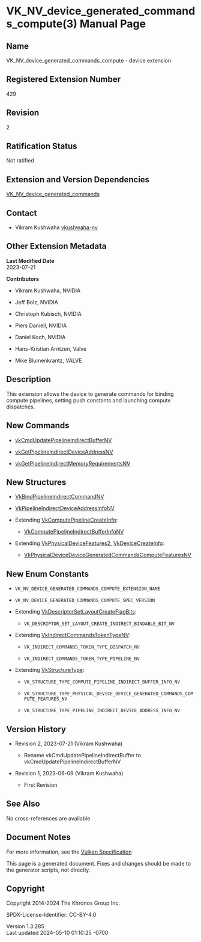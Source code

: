 # VK_NV_device_generated_commands_compute(3) Manual Page

## Name

VK_NV_device_generated_commands_compute - device extension



## <a href="#_registered_extension_number" class="anchor"></a>Registered Extension Number

429

## <a href="#_revision" class="anchor"></a>Revision

2

## <a href="#_ratification_status" class="anchor"></a>Ratification Status

Not ratified

## <a href="#_extension_and_version_dependencies" class="anchor"></a>Extension and Version Dependencies

[VK_NV_device_generated_commands](https://registry.khronos.org/vulkan/specs/1.3-extensions/man/html/VK_NV_device_generated_commands.html)  

## <a href="#_contact" class="anchor"></a>Contact

- Vikram Kushwaha <a
  href="https://github.com/KhronosGroup/Vulkan-Docs/issues/new?body=%5BVK_NV_device_generated_commands_compute%5D%20@vkushwaha-nv%0A*Here%20describe%20the%20issue%20or%20question%20you%20have%20about%20the%20VK_NV_device_generated_commands_compute%20extension*"
  target="_blank" rel="nofollow noopener"><em></em>vkushwaha-nv</a>

## <a href="#_other_extension_metadata" class="anchor"></a>Other Extension Metadata

**Last Modified Date**  
2023-07-21

**Contributors**  
- Vikram Kushwaha, NVIDIA

- Jeff Bolz, NVIDIA

- Christoph Kubisch, NVIDIA

- Piers Daniell, NVIDIA

- Daniel Koch, NVIDIA

- Hans-Kristian Arntzen, Valve

- Mike Blumenkrantz, VALVE

## <a href="#_description" class="anchor"></a>Description

This extension allows the device to generate commands for binding
compute pipelines, setting push constants and launching compute
dispatches.

## <a href="#_new_commands" class="anchor"></a>New Commands

- [vkCmdUpdatePipelineIndirectBufferNV](https://registry.khronos.org/vulkan/specs/1.3-extensions/man/html/vkCmdUpdatePipelineIndirectBufferNV.html)

- [vkGetPipelineIndirectDeviceAddressNV](https://registry.khronos.org/vulkan/specs/1.3-extensions/man/html/vkGetPipelineIndirectDeviceAddressNV.html)

- [vkGetPipelineIndirectMemoryRequirementsNV](https://registry.khronos.org/vulkan/specs/1.3-extensions/man/html/vkGetPipelineIndirectMemoryRequirementsNV.html)

## <a href="#_new_structures" class="anchor"></a>New Structures

- [VkBindPipelineIndirectCommandNV](https://registry.khronos.org/vulkan/specs/1.3-extensions/man/html/VkBindPipelineIndirectCommandNV.html)

- [VkPipelineIndirectDeviceAddressInfoNV](https://registry.khronos.org/vulkan/specs/1.3-extensions/man/html/VkPipelineIndirectDeviceAddressInfoNV.html)

- Extending
  [VkComputePipelineCreateInfo](https://registry.khronos.org/vulkan/specs/1.3-extensions/man/html/VkComputePipelineCreateInfo.html):

  - [VkComputePipelineIndirectBufferInfoNV](https://registry.khronos.org/vulkan/specs/1.3-extensions/man/html/VkComputePipelineIndirectBufferInfoNV.html)

- Extending [VkPhysicalDeviceFeatures2](https://registry.khronos.org/vulkan/specs/1.3-extensions/man/html/VkPhysicalDeviceFeatures2.html),
  [VkDeviceCreateInfo](https://registry.khronos.org/vulkan/specs/1.3-extensions/man/html/VkDeviceCreateInfo.html):

  - [VkPhysicalDeviceDeviceGeneratedCommandsComputeFeaturesNV](https://registry.khronos.org/vulkan/specs/1.3-extensions/man/html/VkPhysicalDeviceDeviceGeneratedCommandsComputeFeaturesNV.html)

## <a href="#_new_enum_constants" class="anchor"></a>New Enum Constants

- `VK_NV_DEVICE_GENERATED_COMMANDS_COMPUTE_EXTENSION_NAME`

- `VK_NV_DEVICE_GENERATED_COMMANDS_COMPUTE_SPEC_VERSION`

- Extending
  [VkDescriptorSetLayoutCreateFlagBits](https://registry.khronos.org/vulkan/specs/1.3-extensions/man/html/VkDescriptorSetLayoutCreateFlagBits.html):

  - `VK_DESCRIPTOR_SET_LAYOUT_CREATE_INDIRECT_BINDABLE_BIT_NV`

- Extending
  [VkIndirectCommandsTokenTypeNV](https://registry.khronos.org/vulkan/specs/1.3-extensions/man/html/VkIndirectCommandsTokenTypeNV.html):

  - `VK_INDIRECT_COMMANDS_TOKEN_TYPE_DISPATCH_NV`

  - `VK_INDIRECT_COMMANDS_TOKEN_TYPE_PIPELINE_NV`

- Extending [VkStructureType](https://registry.khronos.org/vulkan/specs/1.3-extensions/man/html/VkStructureType.html):

  - `VK_STRUCTURE_TYPE_COMPUTE_PIPELINE_INDIRECT_BUFFER_INFO_NV`

  - `VK_STRUCTURE_TYPE_PHYSICAL_DEVICE_DEVICE_GENERATED_COMMANDS_COMPUTE_FEATURES_NV`

  - `VK_STRUCTURE_TYPE_PIPELINE_INDIRECT_DEVICE_ADDRESS_INFO_NV`

## <a href="#_version_history" class="anchor"></a>Version History

- Revision 2, 2023-07-21 (Vikram Kushwaha)

  - Rename vkCmdUpdatePipelineIndirectBuffer to
    vkCmdUpdatePipelineIndirectBufferNV

- Revision 1, 2023-06-09 (Vikram Kushwaha)

  - First Revision

## <a href="#_see_also" class="anchor"></a>See Also

No cross-references are available

## <a href="#_document_notes" class="anchor"></a>Document Notes

For more information, see the <a
href="https://registry.khronos.org/vulkan/specs/1.3-extensions/html/vkspec.html#VK_NV_device_generated_commands_compute"
target="_blank" rel="noopener">Vulkan Specification</a>

This page is a generated document. Fixes and changes should be made to
the generator scripts, not directly.

## <a href="#_copyright" class="anchor"></a>Copyright

Copyright 2014-2024 The Khronos Group Inc.

SPDX-License-Identifier: CC-BY-4.0

Version 1.3.285  
Last updated 2024-05-10 01:10:25 -0700
